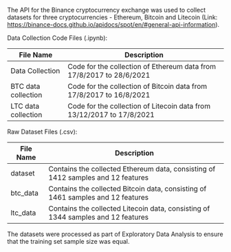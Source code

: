 The API for the Binance cryptocurrency exchange was used to collect datasets for three cryptocurrencies - Ethereum, Bitcoin and Litecoin (Link: https://binance-docs.github.io/apidocs/spot/en/#general-api-information). 

Data Collection Code Files (.ipynb):

| File Name  | Description |
| ------------- | ------------- |
| Data Collection  | Code for the collection of Ethereum data from 17/8/2017 to 28/6/2021  |
| BTC data collection  | Code for the collection of Bitcoin data from 17/8/2017 to 16/8/2021  |
| LTC data collection  | Code for the collection of Litecoin data from 13/12/2017 to 17/8/2021  |

Raw Dataset Files (.csv):

| File Name  | Description |
| ------------- | ------------- |
| dataset  | Contains the collected Ethereum data, consisting of 1412 samples and 12 features  |
| btc_data  | Contains the collected Bitcoin data, consisting of 1461 samples and 12 features  |
| ltc_data | Contains the collected Litecoin data, consisting of 1344 samples and 12 features  |

The datasets were processed as part of Exploratory Data Analysis to ensure that the training set sample size was equal.
